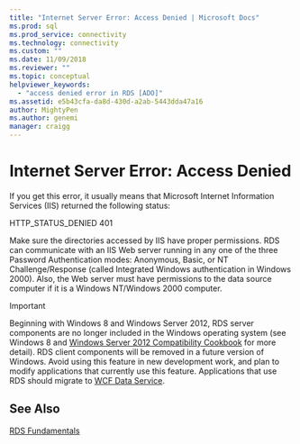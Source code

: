```yaml
---
title: "Internet Server Error: Access Denied | Microsoft Docs"
ms.prod: sql
ms.prod_service: connectivity
ms.technology: connectivity
ms.custom: ""
ms.date: 11/09/2018
ms.reviewer: ""
ms.topic: conceptual
helpviewer_keywords: 
  - "access denied error in RDS [ADO]"
ms.assetid: e5b43cfa-da8d-430d-a2ab-5443dda47a16
author: MightyPen
ms.author: genemi
manager: craigg
---
```

# Internet Server Error: Access Denied
If you get this error, it usually means that Microsoft Internet Information Services (IIS) returned the following status:  
  
 HTTP_STATUS_DENIED 401  
  
 Make sure the directories accessed by IIS have proper permissions. RDS can communicate with an IIS Web server running in any one of the three Password Authentication modes: Anonymous, Basic, or NT Challenge/Response (called Integrated Windows authentication in Windows 2000). Also, the Web server must have permissions to the data source computer if it is a Windows NT/Windows 2000 computer.  
  
> [!IMPORTANT]
>  Beginning with Windows 8 and Windows Server 2012, RDS server components are no longer included in the Windows operating system (see Windows 8 and [Windows Server 2012 Compatibility Cookbook](https://www.microsoft.com/download/details.aspx?id=27416) for more detail). RDS client components will be removed in a future version of Windows. Avoid using this feature in new development work, and plan to modify applications that currently use this feature. Applications that use RDS should migrate to [WCF Data Service](https://go.microsoft.com/fwlink/?LinkId=199565).  
  
## See Also  
 [RDS Fundamentals](../../../ado/guide/remote-data-service/rds-fundamentals.md)




